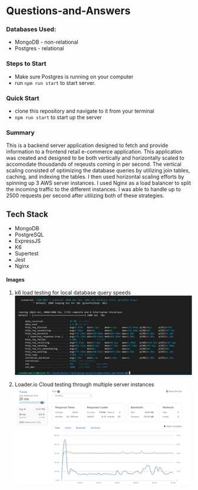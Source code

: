 # Questions-and-Answers

### Databases Used:
* MongoDB - non-relational
* Postgres - relational

### Steps to Start
* Make sure Postgres is running on your computer
* run ```npm run start``` to start server.

### Quick Start
* clone this repository and navigate to it from your terminal
* ```npm run start``` to start up the server

### Summary
This is a backend server application designed to fetch and provide information to a frontend retail e-commerce application. This application was created and designed to be both vertically and horizontally scaled to accomodate thousdands of reqeusts coming in per second. The vertical scaling consisted of optimizing the database queries by utilizing join tables, caching, and indexing the tables.
I then used horizontal scaling efforts by spinning up 3 AWS server instances. I used Nginx as a load balancer to split the incoming traffic to the different instances. I was able to handle up to 2500 requests per second after utilizing both of these strategies.

## Tech Stack
* MongoDB
* PostgreSQL
* ExpressJS
* K6
* Supertest
* Jest
* Nginx

#### Images
1. k6 load testing for local database query speeds
![k6 Testing](images/k6_W8_local_stress_test.png)

2. Loader.io Cloud testing through multiple server instances
![Loader.io Testing](images/LB_loader_io.png)